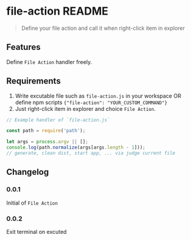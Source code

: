 # file-action README



> Define your file action and call it when right-click item in explorer


## Features

Define `File Action` handler freely.


## Requirements

1. Write excutable file such as `file-action.js` in your workspace OR define npm scripts `{"file-action": "YOUR_CUSTOM_COMMAND"}`
2. Just right-click item in explorer and choice `File Action`.

```js
// Example handler of `file-action.js`

const path = require('path');

let args = process.argv || [];
console.log(path.normalize(args[args.length - 1]));
// generate, clean dist, start app, ... via judge current file
```

## Changelog

### 0.0.1

Initial of `File Action`

### 0.0.2

Exit terminal on excuted
